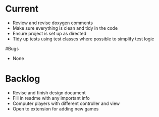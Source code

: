 # Current

* Review and revise doxygen comments
* Make sure everything is clean and tidy in the code
* Ensure project is set up as directed
* Tidy up tests using test classes where possible to simplify test logic

#Bugs

* None

# Backlog

* Revise and finish design document
* Fill in readme with any important info
* Computer players with different controller and view
* Open to extension for adding new games
